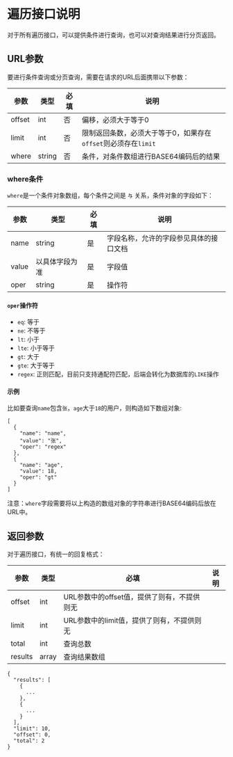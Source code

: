 # 遍历接口说明

对于所有遍历接口，可以提供条件进行查询，也可以对查询结果进行分页返回。

## URL参数

要进行条件查询或分页查询，需要在请求的URL后面携带以下参数：

参数 | 类型 | 必填 | 说明
---|---|---|---
offset | int | 否 | 偏移，必须大于等于0
limit | int | 否 | 限制返回条数，必须大于等于0，如果存在`offset`则必须存在`limit`
where | string | 否 | 条件，对条件数组进行BASE64编码后的结果

### where条件

`where`是一个条件对象数组，每个条件之间是 `与` 关系，条件对象的字段如下：

参数 | 类型 | 必填 | 说明
---|---|---|---
name | string | 是 | 字段名称，允许的字段参见具体的接口文档
value | 以具体字段为准 | 是 | 字段值
oper | string | 是 | 操作符

#### `oper`操作符 

- `eq`: 等于
- `ne`: 不等于
- `lt`: 小于
- `lte`: 小于等于
- `gt`: 大于
- `gte`: 大于等于
- `regex`: 正则匹配，目前只支持通配符匹配，后端会转化为数据库的`LIKE`操作

#### 示例

比如要查询`name`包含`张`，`age`大于`18`的用户，则构造如下数组对象:
```
[
  {
    "name": "name",
    "value": "张",
    "oper": "regex"
  },
  {
    "name": "age",
    "value": 18,
    "oper": "gt"
  }
]
```
注意：`where`字段需要将以上构造的数组对象的字符串进行BASE64编码后放在URL中。

## 返回参数

对于遍历接口，有统一的回复格式：

参数 | 类型 | 必填 | 说明
---|---|---|---
offset | int | URL参数中的offset值，提供了则有，不提供则无
limit | int | URL参数中的limit值，提供了则有，不提供则无
total | int | 查询总数
results | array | 查询结果数组

```
{
  "results": [
    {
      ...
    },
    {
      ...
    }
  ],
  "limit": 10,
  "offset": 0,
  "total": 2
}
```